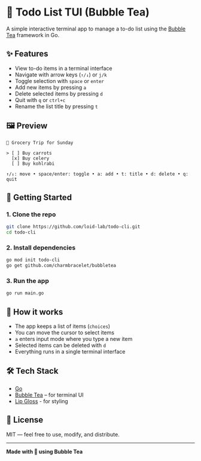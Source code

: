 # 🧋 Todo List TUI (Bubble Tea)

A simple interactive terminal app to manage a to-do list using the [Bubble Tea](https://github.com/charmbracelet/bubbletea) framework in Go.

## ✨ Features

- View to-do items in a terminal interface
- Navigate with arrow keys (`↑/↓`) or `j/k`
- Toggle selection with `space` or `enter`
- Add new items by pressing `a`
- Delete selected items by pressing `d`
- Quit with `q` or `ctrl+c`
- Rename the list title by pressing `t`

## 🖼️ Preview

```text
🛒 Grocery Trip for Sunday

> [ ] Buy carrots
  [x] Buy celery
  [ ] Buy kohlrabi

↑/↓: move • space/enter: toggle • a: add • t: title • d: delete • q: quit
```

## 🚀 Getting Started

### 1. Clone the repo

```bash
git clone https://github.com/loid-lab/todo-cli.git
cd todo-cli
```

### 2. Install dependencies

```bash
go mod init todo-cli
go get github.com/charmbracelet/bubbletea
```

### 3. Run the app

```bash
go run main.go
```

## 🧠 How it works

- The app keeps a list of items (`choices`)
- You can move the cursor to select items
- `a` enters input mode where you type a new item
- Selected items can be deleted with `d`
- Everything runs in a single terminal interface

## 🛠️ Tech Stack

- [Go](https://golang.org/)
- [Bubble Tea](https://github.com/charmbracelet/bubbletea) – for terminal UI
- [Lip Gloss](https://github.com/charmbracelet/lipgloss) - for styling

## 📄 License

MIT — feel free to use, modify, and distribute.

---

**Made with 💚 using Bubble Tea**